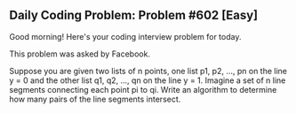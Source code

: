 ## Daily Coding Problem: Problem #602 [Easy]

Good morning! Here's your coding interview problem for today.

This problem was asked by Facebook.

Suppose you are given two lists of n points, one list p1, p2, ..., pn on the line y = 0 and the other list q1, q2, ..., qn on the line y = 1. Imagine a set of n line segments connecting each point pi to qi. Write an algorithm to determine how many pairs of the line segments intersect.
